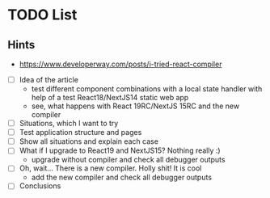 # TODO List

## Hints
* https://www.developerway.com/posts/i-tried-react-compiler

- [ ] Idea of the article
    * test different component combinations with a local state handler with help of a test React18/NextJS14 static web app
    * see, what happens with React 19RC/NextJS 15RC and the new compiler
 - [ ] Situations, which I want to try
 - [ ] Test application structure and pages
 - [ ] Show all situations and explain each case
 - [ ] What if I upgrade to React19 and NextJS15? Nothing really :)
    * upgrade without compiler and check all debugger outputs
 - [ ] Oh, wait... There is a new compiler. Holly shit! It is cool
    * add the new compiler and check all debugger outputs
 - [ ] Conclusions
